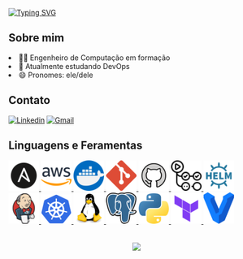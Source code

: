 <!--Welcome-->
  
  <a href="https://git.io/typing-svg"><img src="https://readme-typing-svg.demolab.com?font=Fira+Code&pause=1000&color=70A5FD&width=435&lines=Bem+Vindo+ao+meu+perfil+!!!;Eu+sou+Matheus+Duarte+" alt="Typing SVG" /></a>

<!--Informações Sobre mim-->
## Sobre mim

  <li>👨‍🎓 Engenheiro de Computação em formação</li>
  <li>🌱 Atualmente estudando DevOps</li>
  <li>😄 Pronomes: ele/dele</li>

<!---Contato--->
## Contato
[![Linkedin](https://img.shields.io/badge/linkedin-0A66C2?style=for-the-badge&logo=linkedin&logoColor=white)](https://www.linkedin.com/in/matheus-duarte-ba0568149/)
[![Gmail](https://img.shields.io/badge/gmail-EA4335?style=for-the-badge&logo=gmail&logoColor=white)](mailto:matheusduartesilv@gmail.com)

<!---Skills--->
## Linguagens e Feramentas
<a title=Ansible href=# >
  <img src=./assets/thumbnails/ansible.svg alt=Ansible width=60 />
</a>
<a title=AWS href=# >
  <img src=./assets/thumbnails/AWS.png alt=AWS width=60 />
</a>
<a title=Docker href=# />
  <img src=./assets/thumbnails/docker.png alt=Docker width=60 heigth= 60 />
</a>
<a title=Git href=# >
  <img src=./assets/thumbnails/git.svg alt=Git width=60 />
</a>
<a title=GitHub href=# >
  <img src=./assets/thumbnails/GitHub.svg alt=GitHub width=60 />
</a>
<a title=GitHudActions href=# >
  <img src=./assets/thumbnails/githubactions.svg alt=GitHudActions width=60 />
</a>
<a title=Helm href=# >
  <img src=./assets/thumbnails/helm.svg alt=helm width=60 />
</a>
<a title=Jenkins href=# >
  <img src=./assets/thumbnails/jenkins-original.svg alt=Jenkins width=60 />
</a>
<a title=Kubernetes href=# />
  <img src=./assets/thumbnails/Kubernetes.png alt=Kubernetes width=60 />
</a>
<a title=Linux href=# >
  <img src=./assets/thumbnails/linux.svg alt=Linux width=60 />
</a>
<a title=Postgresql href=# >
  <img src=./assets/thumbnails/postgresql.svg alt=Postgresql width=60 />
</a>
<a title=Python href=# />
  <img src=./assets/thumbnails/python.png alt=Python width=60 />
</a>
<a title=Terraform href=# >
  <img src=./assets/thumbnails/Terraform.svg alt=Terraform width=60 />
</a>
<a title=Vagrant href=# >
  <img src=./assets/thumbnails/vagrant.svg alt=Vagrant width=60 />
</a>

<div align="center">
  </br>
  </br>
  <a href="https://github.com/MattheusDuarte">
    
  <img height="180em" src="https://github-readme-stats.vercel.app/api/top-langs/?username=MattheusDuarte&layout=compact&langs_count=10&theme=github_dark"/>
    
</div>
